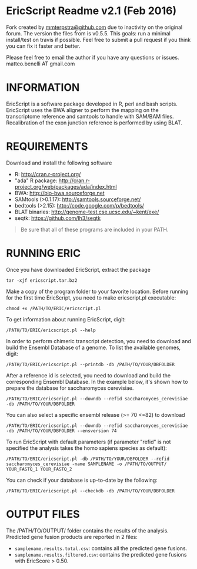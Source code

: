 

# EricScript Readme v2.1 (Feb 2016)

Fork created by mmterpstra@github.com due to inactivity on the original forum. The version the files from is v0.5.5. 
This goals: run a minimal install/test on travis if possible. Feel free to submit a pull request if you think you can fix it faster and better.

Please feel free to email the author if you have any questions or issues.
matteo.benelli AT gmail.com

# INFORMATION

EricScript is a software package developed in R, perl and bash scripts.
EricScript uses the BWA aligner to perform the mapping on the transcriptome reference and samtools to handle with SAM/BAM files. Recalibration of the exon junction reference is performed by using BLAT.

# REQUIREMENTS

Download and install the following software

- R: http://cran.r-project.org/
- "ada" R package: http://cran.r-project.org/web/packages/ada/index.html
- BWA: http://bio-bwa.sourceforge.net
- SAMtools (>0.1.17): http://samtools.sourceforge.net/
- bedtools (>2.15): http://code.google.com/p/bedtools/
- BLAT binaries: http://genome-test.cse.ucsc.edu/~kent/exe/
- seqtk: https://github.com/lh3/seqtk

> Be sure that all of these programs are included in your PATH.


# RUNNING ERIC

Once you have downloaded EricScript, extract the package

```
tar -xjf ericscript.tar.bz2
```

Make a copy of the program folder to your favorite location. Before running for the first time EricScript, you need to make ericscript.pl executable:

```
chmod +x /PATH/TO/ERIC/ericscript.pl
```

To get information about running EricScript, digit:

```
/PATH/TO/ERIC/ericscript.pl --help
```

In order to perform chimeric transcript detection, you need to download and build the Ensembl Database of a genome. To list the available genomes, digit:

```
/PATH/TO/ERIC/ericscript.pl --printdb -db /PATH/TO/YOUR/DBFOLDER
```

After a reference id is selected, you need to download and build the corresponding Ensembl Database. In the example below, it's shown how to prepare the database for saccharomyces cerevisiae.

```
/PATH/TO/ERIC/ericscript.pl --downdb --refid saccharomyces_cerevisiae -db /PATH/TO/YOUR/DBFOLDER
```

You can also select a specific ensembl release (>= 70 <=82) to download 

```
/PATH/TO/ERIC/ericscript.pl --downdb --refid saccharomyces_cerevisiae -db /PATH/TO/YOUR/DBFOLDER --ensversion 74
```

To run EricScript with default parameters (if parameter "refid" is not specified the analysis takes the homo sapiens species as default):

```
/PATH/TO/ERIC/ericscript.pl -db /PATH/TO/YOUR/DBFOLDER --refid saccharomyces_cerevisiae -name SAMPLENAME -o /PATH/TO/OUTPUT/ YOUR_FASTQ_1 YOUR_FASTQ_2 
```

You can check if your database is up-to-date by the following:

```
/PATH/TO/ERIC/ericscript.pl --checkdb -db /PATH/TO/YOUR/DBFOLDER

```

# OUTPUT FILES

The /PATH/TO/OUTPUT/ folder contains the results of the analysis. Predicted gene fusion products are reported in 2 files:
- `samplename.results.total.csv`: contains all the predicted gene fusions.
- `samplename.results.filtered.csv`: contains the predicted gene fusions with EricScore > 0.50.
